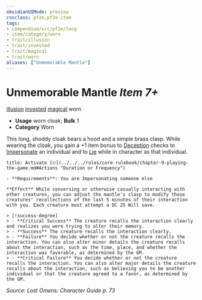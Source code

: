 ```yaml
---
obsidianUIMode: preview
cssclass: pf2e,pf2e-item
tags:
- compendium/src/pf2e/locg
- item/category/worn
- trait/illusion
- trait/invested
- trait/magical
- trait/worn
aliases: ["Unmemorable Mantle"]
---
```

# Unmemorable Mantle *Item 7+*  
[illusion](../../../Rules/traits/illusion.md)  [invested](../../../Rules/traits/invested.md)  [magical](../../../Rules/traits/magical.md)  worn  

- **Usage** worn cloak; **Bulk** 1
- **Category** Worn

This long, shoddy cloak bears a hood and a simple brass clasp. While wearing the cloak, you gain a +1 item bonus to [Deception](../../skills.md#Deception) checks to [Impersonate](../../../Rules/actions/impersonate.md) an individual and to [Lie](../../../Rules/actions/lie.md) while in character as that individual.

```ad-embed-ability
title: Activate [⏲](../../../rules/core-rulebook/chapter-9-playing-the-game.md#Actions "Duration or Frequency")

- **Requirements**: You are Impersonating someone else

**Effect** While conversing or otherwise casually interacting with other creatures, you can adjust the mantle's clasp to modify those creatures' recollections of the last 5 minutes of their interaction with you. Each creature must attempt a DC 25 Will save.

> [!success-degree] 
> - **Critical Success** The creature recalls the interaction clearly and realizes you were trying to alter their memory.
> - **Success** The creature recalls the interaction clearly.
> - **Failure** You decide whether or not the creature recalls the interaction. You can also alter minor details the creature recalls about the interaction, such as the time, place, and whether the interaction was favorable, as determined by the GM.
> - **Critical Failure** You decide whether or not the creature recalls the interaction. You can also alter major details the creature recalls about the interaction, such as believing you to be another individual or that the creature agreed to a favor, as determined by the GM.
```

*Source: Lost Omens: Character Guide p. 73*
